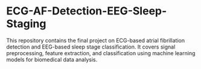 # ECG-AF-Detection-EEG-Sleep-Staging
This repository contains the final project on ECG-based atrial fibrillation detection and EEG-based sleep stage classification. It covers signal preprocessing, feature extraction, and classification using machine learning models for biomedical data analysis.
